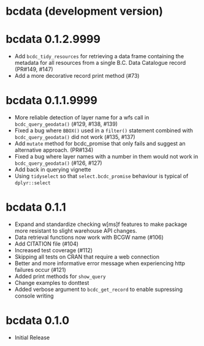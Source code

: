 # bcdata (development version)

# bcdata 0.1.2.9999

* Add `bcdc_tidy_resources` for retrieving a data frame containing the metadata for all resources from a single B.C. Data Catalogue record (PR#149, #147)
* Add a more decorative record print method  (#73)

# bcdata 0.1.1.9999

* More reliable detection of layer name for a wfs call in `bcdc_query_geodata()` (#129, #138, #139)
* Fixed a bug where `BBOX()` used in a `filter()` statement combined with `bcdc_query_geodata()` did not work (#135, #137)
* Add `mutate` method for bcdc_promise that only fails and suggest an alternative approach. (PR#134)
* Fixed a bug where layer names with a number in them would not work in `bcdc_query_geodata()` (#126, #127)
* Add back in querying vignette
* Using `tidyselect` so that `select.bcdc_promise` behaviour is typical of `dplyr::select`

# bcdata 0.1.1

* Expand and standardize checking w[ms]f features to make package more resistant to slight warehouse API changes. 
* Data retrieval functions now work with BCGW name (#106)
* Add CITATION file (#104)
* Increased test coverage (#112)
* Skipping all tests on CRAN that require a web connection
* Better and more informative error message when experiencing http failures occur (#121)
* Added print methods for `show_query`
* Change examples to donttest
* Added verbose argument to `bcdc_get_record` to enable supressing console writing

# bcdata 0.1.0

* Initial Release
